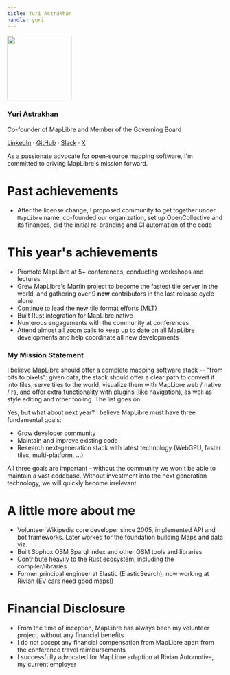 ```yaml
---
title: Yuri Astrakhan
handle: yuri
---
```


<div class="text-center mb-5">
    <img
        src="https://avatars.githubusercontent.com/u/1641515?v=4"
        width="150"
        class="rounded-circle mt-3"
    />
    <h3 class="m-3">Yuri Astrakhan</h3>
    <p>Co-founder of MapLibre and Member of the Governing Board</p>
    <p><a href="https://www.linkedin.com/in/yurik/">LinkedIn</a> · <a href="https://github.com/nyurik">GitHub</a> · <a href="https://osmus.slack.com/team/UD83BMK5W">Slack</a> · <a href="https://twitter.com/nyuriks">X</a>
</div>

As a passionate advocate for open-source mapping software, I'm committed to driving MapLibre's mission forward.

# Past achievements

- After the license change, I proposed community to get together under `MapLibre` name, co-founded our organization, set up OpenCollective and its finances, did the initial re-branding and CI automation of the code

# This year's achievements

- Promote MapLibre at 5+ conferences, conducting workshops and lectures
- Grew MapLibre's Martin project to become the fastest tile server in the world, and gathering over 9 **new** contributors in the last release cycle alone.
- Continue to lead the new tile format efforts (MLT)
- Built Rust integration for MapLibre native
- Numerous engagements with the community at conferences
- Attend almost all zoom calls to keep up to date on all MapLibre developments and help coordinate all new developments

### My Mission Statement

I believe MapLibre should offer a complete mapping software stack -- "from bits to pixels": given data, the stack should offer a clear path to convert it into tiles, serve tiles to the world, visualize them with MapLibre web / native / rs, and offer extra functionality with plugins (like navigation), as well as style editing and other tooling. The list goes on.

Yes, but what about next year? I believe MapLibre must have three fundamental goals:

- Grow developer community
- Maintain and improve existing code
- Research next-generation stack with latest technology (WebGPU, faster tiles, multi-platform, ...)

All three goals are important - without the community we won't be able to maintain a vast codebase. Without investment into the next generation technology, we will quickly become irrelevant.

# A little more about me

- Volunteer Wikipedia core developer since 2005, implemented API and bot frameworks. Later worked for the foundation building Maps and data viz.
- Built Sophox OSM Sparql index and other OSM tools and libraries
- Contribute heavily to the Rust ecosystem, including the compiler/libraries
- Former principal engineer at Elastic (ElasticSearch), now working at Rivian (EV cars need good maps!)

# Financial Disclosure

- From the time of inception, MapLibre has always been my volunteer project, without any financial benefits
- I do not accept any financial compensation from MapLibre apart from the conference travel reimbursements
- I successfully advocated for MapLibre adaption at Rivian Automotive, my current employer
